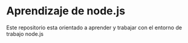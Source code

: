 # Aprendizaje de node.js
Este repositorio esta orientado a aprender y trabajar con el entorno de trabajo node.js
